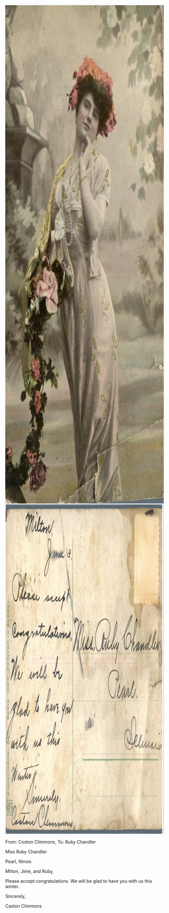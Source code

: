 <html><body><a href="/wp-content/uploads/1900/01/postcard-2014-20140407_17330471_0001.jpg"><img class="alignnone size-full wp-image-989" src="/wp-content/uploads/1900/01/postcard-2014-20140407_17330471_0001.jpg" alt="postcard-2014-20140407_17330471_0001" width="914" height="1578"></a> <a href="/wp-content/uploads/1900/01/postcard-2014-20140407_17302431_0002.jpg"><img class="alignnone size-full wp-image-990" src="/wp-content/uploads/1900/01/postcard-2014-20140407_17302431_0002.jpg" alt="postcard-2014-20140407_17302431_0002" width="1527" height="1043"></a><a href="http://107.170.91.122/wp-content/uploads/2014/04/postcard-2014-20140407_17302431_0002.jpg">

</a>



From: Coston Climmons, To: Ruby Chandler <a href="http://107.170.91.122/wp-content/uploads/2014/04/postcard-2014-20140407_17302431_0002.jpg">

</a>



Miss Ruby Chandler

Pearl, Illinois



Milton, Jime, and Ruby,

Please accept congratulations. We will be glad to have you with us this winter.

Sincerely,

Caston Climmons</body></html>